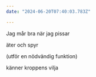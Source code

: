 ```yaml
---
date: "2024-06-20T07:40:03.783Z"

---
```



Jag mår bra när jag pissar

äter och spyr

(utför en nödvändig funktion)

känner kroppens vilja
  
  